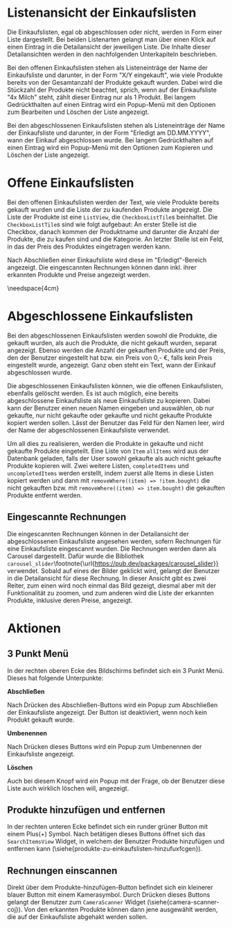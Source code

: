 # Listenansicht der Einkaufslisten

Die Einkaufslisten, egal ob abgeschlossen oder nicht, werden in Form einer Liste dargestellt.
Bei beiden Listenarten gelangt man über einen Klick auf einen Eintrag in die Detailansicht der jeweiligen
Liste. Die Inhalte dieser Detailansichten werden in den nachfolgenden Unterkapiteln beschrieben.

Bei den offenen Einkaufslisten stehen als Listeneinträge der Name der Einkaufsliste und darunter,
in der Form "X/Y eingekauft", wie viele Produkte bereits von der Gesamtanzahl der Produkte gekauft wurden.
Dabei wird die Stückzahl der Produkte nicht beachtet, sprich, wenn auf der Einkaufsliste "4x Milch" steht,
zählt dieser Eintrag nur als 1 Produkt. Bei langem Gedrückthalten auf einen Eintrag wird ein Popup-Menü mit
den Optionen zum Bearbeiten und Löschen der Liste angezeigt. 

Bei den abgeschlossenen Einkaufslisten stehen als Listeneinträge der Name der Einkaufsliste und darunter,
in der Form "Erledigt am DD.MM.YYYY", wann der Einkauf abgeschlossen wurde. Bei langem Gedrückthalten auf
einen Eintrag wird ein Popup-Menü mit den Optionen zum Kopieren und Löschen der Liste angezeigt. 

# Offene Einkaufslisten

Bei den offenen Einkaufslisten werden der Text, wie viele Produkte bereits gekauft wurden
und die Liste der zu kaufenden Produkte angezeigt. Die Liste der Produkte ist eine `ListView`, die `CheckboxListTile`s beinhaltet.
Die `CheckboxListTile`s sind wie folgt aufgebaut: An erster Stelle ist die Checkbox, danach kommen der Produktname und darunter die Anzahl der
Produkte, die zu kaufen sind und die Kategorie. An letzter Stelle ist ein Feld, in das der Preis des Produktes eingetragen werden kann.

Nach Abschließen einer Einkaufsliste wird diese im "Erledigt"-Bereich angezeigt. Die
eingescannten Rechnungen können dann inkl. ihrer erkannten Produkte und Preise angezeigt werden.

\needspace{4cm}
# Abgeschlossene Einkaufslisten

Bei den abgeschlossenen Einkaufslisten werden sowohl die Produkte, die gekauft wurden, als auch
die Produkte, die nicht gekauft wurden, separat angezeigt. Ebenso werden die Anzahl der gekauften
Produkte und der Preis, den der Benutzer eingestellt hat bzw. ein Preis von 0,- €, falls
kein Preis eingestellt wurde, angezeigt. Ganz oben steht ein Text, wann der Einkauf abgeschlossen
wurde. 

Die abgeschlossenen Einkaufslisten können, wie die offenen Einkaufslisten, ebenfalls gelöscht werden.
Es ist auch möglich, eine bereits abgeschlossene Einkaufsliste als neue Einkaufsliste zu kopieren.
Dabei kann der Benutzer einen neuen Namen eingeben und auswählen, ob nur gekaufte, nur nicht gekaufte
oder gekaufte und nicht gekaufte Produkte kopiert werden sollen. Lässt der Benutzer das
Feld für den Namen leer, wird der Name der abgeschlossenen Einkaufsliste verwendet.

Um all dies zu realisieren, werden die Produkte in gekaufte und nicht gekaufte Produkte eingeteilt.
Eine Liste von `Item` `allItems` wird aus der Datenbank geladen, falls der User sowohl gekaufte als auch
nicht gekaufte Produkte kopieren will. Zwei weitere Listen, `completedItems` und `uncompletedItems`
werden erstellt, indem zuerst alle Items in diese Listen kopiert werden und dann mit
`removeWhere((item) => !item.bought)` die nicht gekauften bzw. mit `removeWhere((item) => item.bought)`
die gekauften Produkte entfernt werden. 

## Eingescannte Rechnungen

Die eingescannten Rechnungen können in der Detailansicht der abgeschlossenen Einkaufsliste angesehen werden, sofern
Rechnungen für eine Einkaufsliste eingescannt wurden. Die Rechnungen werden dann als Carousel dargestellt. Dafür
wurde die Bibliothek `carousel_slider`\footnote{\url{https://pub.dev/packages/carousel_slider}} verwendet. Sobald
auf eines der Bilder geklickt wird, gelangt der Benutzer in die Detailansicht für diese Rechnung. In dieser Ansicht
gibt es zwei Reiter, zum einen wird noch einmal das Bild gezeigt, diesmal aber mit der Funktionalität zu zoomen, und
zum anderen wird die Liste der erkannten Produkte, inklusive deren Preise, angezeigt.

# Aktionen

## 3 Punkt Menü

In der rechten oberen Ecke des Bildschirms befindet sich ein 3 Punkt Menü. Dieses hat folgende Unterpunkte:

**Abschließen**

Nach Drücken des Abschließen-Buttons wird ein Popup zum Abschließen der Einkaufsliste angezeigt. Der Button ist
deaktiviert, wenn noch kein Produkt gekauft wurde.

**Umbenennen**

Nach Drücken dieses Buttons wird ein Popup zum Umbenennen der Einkaufsliste angezeigt.

**Löschen**

Auch bei diesem Knopf wird ein Popup mit der Frage, ob der Benutzer diese Liste auch wirklich löschen will, angezeigt.

## Produkte hinzufügen und entfernen

In der rechten unteren Ecke befindet sich ein runder grüner Button mit einem Plus(+) Symbol. Nach betätigen dieses
Buttons öffnet sich das `SearchItemsView` Widget, in welchem der Benutzer Produkte hinzufügen und entfernen kann
(\siehe{produkte-zu-einkaufslisten-hinzufuxfcgen}).

## Rechnungen einscannen

Direkt über dem Produkte-hinzufügen-Button befindet sich ein kleinerer blauer Button mit einem Kamerasymbol. 
Durch Drücken dieses Buttons gelangt der Benutzer zum `CameraScanner` Widget (\siehe{camera-scanner-coj}). Von den erkannten
Produkte können dann jene ausgewählt werden, die auf der Einkaufsliste abgehakt werden sollen.